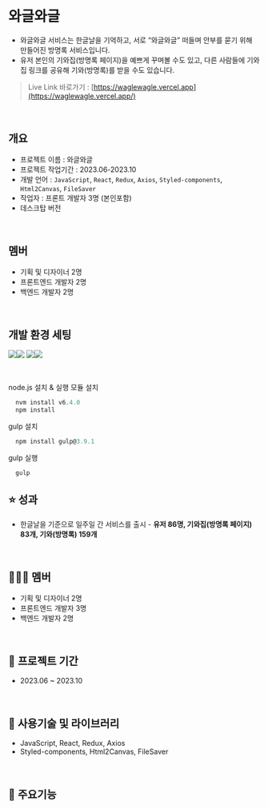 # 와글와글
- 와글와글 서비스는 한글날을 기억하고, 서로 “와글와글” 떠들며 안부를 묻기 위해 만들어진 방명록 서비스입니다.
- 유저 본인의 기와집(방명록 페이지)을 예쁘게 꾸며볼 수도 있고, 다른 사람들에 기와집 링크를 공유해 기와(방명록)를 받을 수도 있습니다.

> Live Link 바로가기 : [https://waglewagle.vercel.app](https://waglewagle.vercel.app/)

<br/>

## 개요
- 프로젝트 이름 : 와글와글
- 프로젝트 작업기간 : 2023.06-2023.10
- 개발 언어 : `JavaScript`, `React`, `Redux`, `Axios`, `Styled-components`, `Html2Canvas`, `FileSaver`
- 작업자 : 프론트 개발자 3명 (본인포함)
- 데스크탑 버전

<br/>

## 멤버
- 기획 및 디자이너 2명
- 프론트엔드 개발자 2명
- 백엔드 개발자 2명

<br/>

## 개발 환경 세팅
<img src="https://img.shields.io/badge/React-191A1B?style=for-the-badge&logo=react&logoColor=61DAFB"><img src="https://img.shields.io/badge/2.7.13-515151?style=for-the-badge">
<img src="https://img.shields.io/badge/Axios-191A1B?style=for-the-badge&logo=Axios&logoColor=5A29E4"><img src="https://img.shields.io/badge/2.7.13-515151?style=for-the-badge">

<br/>

node.js 설치 & 실행 모듈 설치
```javascript  
  nvm install v6.4.0
  npm install
```
gulp 설치
```javascript
  npm install gulp@3.9.1  
```
gulp 실행
```javascript
  gulp
```


## ⭐ 성과
- 한글날을 기준으로 일주일 간 서비스를 출시 - **유저 86명, 기와집(방명록 페이지) 83개, 기와(방명록) 159개**
<br/>

## 🧑‍🤝‍🧑 멤버
- 기획 및 디자이너 2명
- 프론트엔드 개발자 3명
- 백엔드 개발자 2명
<br/>

## 📆 프로젝트 기간
- 2023.06 ~ 2023.10
<br/>

## 📖 사용기술 및 라이브러리
- JavaScript, React, Redux, Axios
- Styled-components, Html2Canvas, FileSaver
<br/>

## 🔔 주요기능
